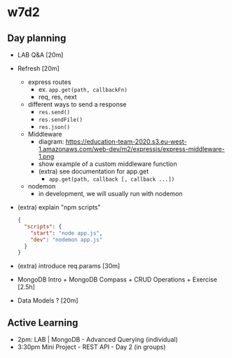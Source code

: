 

# w7d2



## Day planning

- LAB Q&A [20m]

- Refresh [20m]
  - express routes
    - ex. `app.get(path, callbackFn)`
    - req, res, next
  - different ways to send a response
    - `res.send()`
    - `res.sendFile()`
    - `res.json()`
  - Middleware
    - diagram: https://education-team-2020.s3.eu-west-1.amazonaws.com/web-dev/m2/expressjs/express-middleware-1.png
    - show example of a custom middleware function
    - (extra) see documentation for app.get
      - `app.get(path, callback [, callback ...])`
  - nodemon
    - in development, we will usually run with nodemon


- (extra) explain "npm scripts"

  ```json
  {
    "scripts": {
      "start": "node app.js",
      "dev": "nodemon app.js"
    }
  }
  ```

- (extra) introduce req.params [30m]
  <!-- why: w7d3 has a lot of contents, can be good to introduce it today -->


- MongoDB Intro + MongoDB Compass + CRUD Operations + Exercise [2.5h]

- Data Models ? [20m]

  <!-- 
  
  consider doing a quick intro to "Data Models" + relationships.
  (so that we're more familiar with that concept when we do relationships)
  
  -->


## Active Learning

- 2pm: LAB | MongoDB - Advanced Querying (individual)
- 3:30pm Mini Project - REST API - Day 2 (in groups)